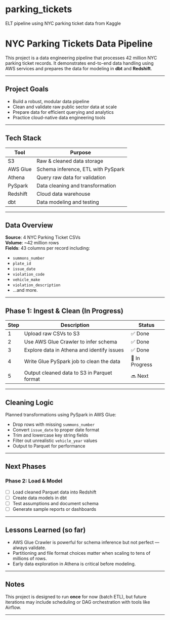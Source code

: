 # parking_tickets
ELT pipeline using NYC parking ticket data from Kaggle

# NYC Parking Tickets Data Pipeline

This project is a data engineering pipeline that processes 42 million NYC parking ticket records. It demonstrates end-to-end data handling using AWS services and prepares the data for modeling in **dbt** and **Redshift**.

---

## Project Goals

- Build a robust, modular data pipeline
- Clean and validate raw public sector data at scale
- Prepare data for efficient querying and analytics
- Practice cloud-native data engineering tools

---

## Tech Stack

| Tool          | Purpose                                 |
|---------------|------------------------------------------|
| S3            | Raw & cleaned data storage               |
| AWS Glue      | Schema inference, ETL with PySpark       |
| Athena        | Query raw data for validation            |
| PySpark       | Data cleaning and transformation         |
| Redshift      | Cloud data warehouse                     |
| dbt           | Data modeling and testing                |

---

## Data Overview

**Source**: 4 NYC Parking Ticket CSVs  
**Volume**: ~42 million rows  
**Fields**: 43 columns per record including:

- `summons_number`
- `plate_id`
- `issue_date`
- `violation_code`
- `vehicle_make`
- `violation_description`
- ...and more.

---

## Phase 1: Ingest & Clean (In Progress)

| Step | Description | Status |
|------|-------------|--------|
| 1    | Upload raw CSVs to S3 | ✅ Done |
| 2    | Use AWS Glue Crawler to infer schema | ✅ Done |
| 3    | Explore data in Athena and identify issues | ✅ Done |
| 4    | Write Glue PySpark job to clean the data | 🔄 In Progress |
| 5    | Output cleaned data to S3 in Parquet format | 🔜 Next |

---

## Cleaning Logic

Planned transformations using PySpark in AWS Glue:

- Drop rows with missing `summons_number`
- Convert `issue_date` to proper date format
- Trim and lowercase key string fields
- Filter out unrealistic `vehicle_year` values
- Output to Parquet for performance

---

## Next Phases

### Phase 2: Load & Model

- [ ] Load cleaned Parquet data into Redshift
- [ ] Create data models in dbt
- [ ] Test assumptions and document schema
- [ ] Generate sample reports or dashboards

---

## Lessons Learned (so far)

- AWS Glue Crawler is powerful for schema inference but not perfect — always validate.
- Partitioning and file format choices matter when scaling to tens of millions of rows.
- Early data exploration in Athena is critical before modeling.

---

## Notes

This project is designed to run **once** for now (batch ETL), but future iterations may include scheduling or DAG orchestration with tools like Airflow.

---

